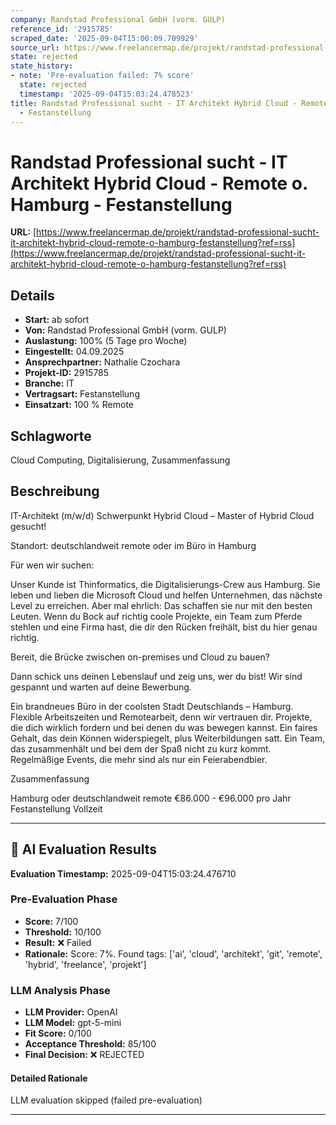 ```yaml
---
company: Randstad Professional GmbH (vorm. GULP)
reference_id: '2915785'
scraped_date: '2025-09-04T15:00:09.709929'
source_url: https://www.freelancermap.de/projekt/randstad-professional-sucht-it-architekt-hybrid-cloud-remote-o-hamburg-festanstellung?ref=rss
state: rejected
state_history:
- note: 'Pre-evaluation failed: 7% score'
  state: rejected
  timestamp: '2025-09-04T15:03:24.478523'
title: Randstad Professional sucht - IT Architekt Hybrid Cloud - Remote o. Hamburg
  - Festanstellung
---
```



# Randstad Professional sucht - IT Architekt Hybrid Cloud - Remote o. Hamburg - Festanstellung
**URL:** [https://www.freelancermap.de/projekt/randstad-professional-sucht-it-architekt-hybrid-cloud-remote-o-hamburg-festanstellung?ref=rss](https://www.freelancermap.de/projekt/randstad-professional-sucht-it-architekt-hybrid-cloud-remote-o-hamburg-festanstellung?ref=rss)
## Details
- **Start:** ab sofort
- **Von:** Randstad Professional GmbH (vorm. GULP)
- **Auslastung:** 100% (5 Tage pro Woche)
- **Eingestellt:** 04.09.2025
- **Ansprechpartner:** Nathalie Czochara
- **Projekt-ID:** 2915785
- **Branche:** IT
- **Vertragsart:** Festanstellung
- **Einsatzart:** 100
                                                % Remote

## Schlagworte
Cloud Computing, Digitalisierung, Zusammenfassung

## Beschreibung
IT-Architekt (m/w/d) Schwerpunkt Hybrid Cloud – Master of Hybrid Cloud gesucht!

Standort: deutschlandweit remote oder im Büro in Hamburg

Für wen wir suchen:

Unser Kunde ist Thinformatics, die Digitalisierungs-Crew aus Hamburg. Sie leben und lieben die Microsoft Cloud und helfen Unternehmen, das nächste Level zu erreichen. Aber mal ehrlich: Das schaffen sie nur mit den besten Leuten. Wenn du Bock auf richtig coole Projekte, ein Team zum Pferde stehlen und eine Firma hast, die dir den Rücken freihält, bist du hier genau richtig.

Bereit, die Brücke zwischen on-premises und Cloud zu bauen?

Dann schick uns deinen Lebenslauf und zeig uns, wer du bist! Wir sind gespannt und warten auf deine Bewerbung.

Ein brandneues Büro in der coolsten Stadt Deutschlands – Hamburg.
Flexible Arbeitszeiten und Remotearbeit, denn wir vertrauen dir.
Projekte, die dich wirklich fordern und bei denen du was bewegen kannst.
Ein faires Gehalt, das dein Können widerspiegelt, plus Weiterbildungen satt.
Ein Team, das zusammenhält und bei dem der Spaß nicht zu kurz kommt.
Regelmäßige Events, die mehr sind als nur ein Feierabendbier.

Zusammenfassung

Hamburg oder deutschlandweit remote
€86.000 - €96.000 pro Jahr
Festanstellung
Vollzeit

---

## 🤖 AI Evaluation Results

**Evaluation Timestamp:** 2025-09-04T15:03:24.476710

### Pre-Evaluation Phase
- **Score:** 7/100
- **Threshold:** 10/100
- **Result:** ❌ Failed
- **Rationale:** Score: 7%. Found tags: ['ai', 'cloud', 'architekt', 'git', 'remote', 'hybrid', 'freelance', 'projekt']

### LLM Analysis Phase
- **LLM Provider:** OpenAI
- **LLM Model:** gpt-5-mini
- **Fit Score:** 0/100
- **Acceptance Threshold:** 85/100
- **Final Decision:** ❌ REJECTED

#### Detailed Rationale
LLM evaluation skipped (failed pre-evaluation)

---
